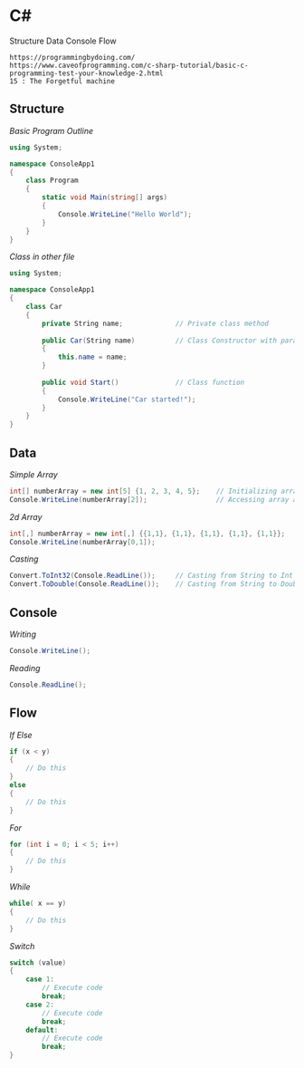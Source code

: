 # C#

Structure
Data
Console
Flow

```
https://programmingbydoing.com/
https://www.caveofprogramming.com/c-sharp-tutorial/basic-c-programming-test-your-knowledge-2.html
15 : The Forgetful machine
```
## Structure

*Basic Program Outline*

```c#
using System;

namespace ConsoleApp1
{
    class Program
    {
        static void Main(string[] args)
        {
            Console.WriteLine("Hello World");
        }
    }
}
```

*Class in other file*
```c#
using System;

namespace ConsoleApp1
{
    class Car
    {
        private String name;             // Private class method
        
        public Car(String name)          // Class Constructor with parameter
        {         
            this.name = name;
        }
    
        public void Start()              // Class function
        {
            Console.WriteLine("Car started!");
        }
    }
}
```


## Data

*Simple Array*
```c#
int[] numberArray = new int[5] {1, 2, 3, 4, 5};    // Initializing array
Console.WriteLine(numberArray[2]);                 // Accessing array at given index
```

*2d Array*
```c#
int[,] numberArray = new int[,] {{1,1}, {1,1}, {1,1}, {1,1}, {1,1}};    // Initializing array
Console.WriteLine(numberArray[0,1]);                                    // Accessing array at given index
```

*Casting*
```c#
Convert.ToInt32(Console.ReadLine());     // Casting from String to Int
Convert.ToDouble(Console.ReadLine());    // Casting from String to Double
```

## Console

*Writing*
```c#
Console.WriteLine();
```

*Reading*
```c#
Console.ReadLine();

```


## Flow

*If Else*
```c#
if (x < y)
{
    // Do this
}
else
{
    // Do this
}
```

*For*
```c#
for (int i = 0; i < 5; i++)
{
    // Do this
}
```

*While*
```c#
while( x == y)
{
    // Do this
}
```

*Switch*
```c#
switch (value)
{
    case 1:
        // Execute code
        break;
    case 2:
        // Execute code
        break;
    default:
        // Execute code
        break;
}
```
